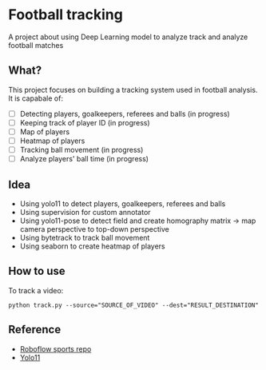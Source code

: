 # Football tracking
A project about using Deep Learning model to analyze track and analyze football matches
## What?
This project focuses on building a tracking system used in football analysis. It is capabale of:

- [ ] Detecting players, goalkeepers, referees and balls (in progress)
- [ ] Keeping track of player ID (in progress)
- [ ] Map of players
- [ ] Heatmap of players 
- [ ] Tracking ball movement (in progress)
- [ ] Analyze players' ball time (in progress)

## Idea
- Using yolo11 to detect players, goalkeepers, referees and balls
- Using supervision for custom annotator
- Using yolo11-pose to detect field and create homography matrix -> map camera perspective to top-down perspective
- Using bytetrack to track ball movement
- Using seaborn to create heatmap of players

## How to use

To track a video:

`python track.py --source="SOURCE_OF_VIDEO" --dest="RESULT_DESTINATION"`

## Reference

- [Roboflow sports repo](https://github.com/roboflow/sports)
- [Yolo11](https://docs.ultralytics.com/models/yolo11/)
